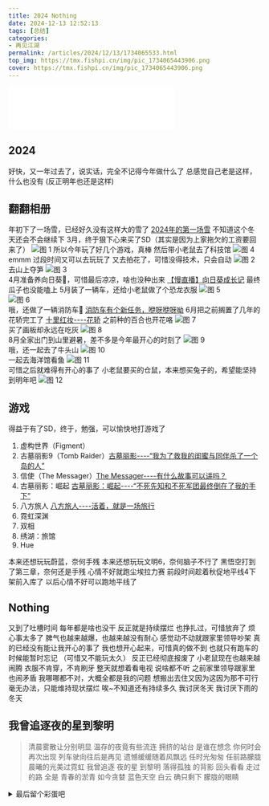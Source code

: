 ```yaml
---
title: 2024 Nothing
date: 2024-12-13 12:52:13
tags: [总结]
categories: 
- 再见江湖
permalink: /articles/2024/12/13/1734065533.html
top_img: https://tmx.fishpi.cn/img/pic_1734065443906.png
cover: https://tmx.fishpi.cn/img/pic_1734065443906.png
--- 
```


<iframe frameborder="no" border="0" marginwidth="0" marginheight="0" width=330 height=86 src="//music.163.com/outchain/player?type=2&id=2163695162&auto=0&height=66"></iframe>

## 2024

好快，又一年过去了，说实话，完全不记得今年做什么了
总感觉自己老是这样，什么也没有
(反正明年也还是这样)

## 翻翻相册
年初下了一场雪，已经好久没有这样大的雪了
[2024年的第一场雪](https://www.sszsj.cc/articles/2024/01/23/1705977652.html)
不知道这个冬天还会不会继续下
3月，终于狠下心来买了SD（其实是因为上家拖欠的工资要回来了）
![图 1](https://tmx.fishpi.cn/img/%E5%BE%AE%E4%BF%A1%E5%9B%BE%E7%89%87_20241213130656.jpg)
所以今年玩了好几个游戏，真棒
然后带小老鼠去了科技馆
![图 4](https://tmx.fishpi.cn/img/20241213131203.jpg)  
emmm 过段时间又可以去玩玩了
又去拍花了，可惜没得技术，只会自动
![图 2](https://tmx.fishpi.cn/img/%E5%BE%AE%E4%BF%A1%E5%9B%BE%E7%89%87_20241213130906.jpg)  
去山上夺笋
![图 3](https://tmx.fishpi.cn/img/20241213131036.jpg)  
4月准备养向日葵🌻，可惜最后凉凉，啥也没种出来
[【慢直播】向日葵成长记](https://fishpi.cn/article/1713591989909)
最终瓜子也没能嗑上
5月装了一辆车，还给小老鼠做了个恐龙衣服
![图 5](https://tmx.fishpi.cn/img/20241213131716.jpg)  
![图 6](https://tmx.fishpi.cn/img/20241213131708.jpg)  
哦，还做了一辆消防车🚒
[消防车有个新任务，咿呀咿呀呦](https://www.sszsj.cc/articles/2024/05/16/1715826712.html)
6月把之前搁置了几年的花轿完工了
[十里红妆----花轿](https://www.sszsj.cc/articles/2024/06/17/1718601326.html)
之前种的百合也开花咯
![图 7](https://tmx.fishpi.cn/img/20241213132017.jpg)  
买了画板却永远在吃灰
![图 8](https://tmx.fishpi.cn/img/20241213132143.jpg)  
8月全家出门到山里避暑，差不多是今年最开心的时刻了
![图 9](https://tmx.fishpi.cn/img/20241213132329.jpg)  
哦，还一起去了牛头山
![图 10](https://tmx.fishpi.cn/img/20241213132618.jpg)  
一起去海洋馆看鱼
![图 11](https://tmx.fishpi.cn/img/20241213132743.jpg)  
可惜之后就难得有开心的事了
小老鼠要买的仓鼠，本来想买兔子的，希望能坚持到明年吧
![图 12](https://tmx.fishpi.cn/img/20241213132953.jpg)  

## 游戏
得益于有了SD，终于，勉强，可以愉快地打游戏了
1. 虚构世界（Figment）
2. 古墓丽影9（Tomb Raider）[古墓丽影----“我为了救我的闺蜜与同伴杀了一个岛的人”](https://www.sszsj.cc/articles/2024/02/27/1709015614.html)
3. 信使（The Messager）[The Messager----有什么故事可以讲吗？](https://www.sszsj.cc/articles/2024/03/25/1711335321.html)
4. 古墓丽影：崛起 [古墓丽影：崛起----“不死先知和不死军团最终倒在了我的手下”](https://www.sszsj.cc/articles/2024/06/03/1717390846.html)
5. 八方旅人 [八方旅人----活着，就是一场旅行](https://www.sszsj.cc/articles/2024/11/29/1732855861.html)
6. 霓虹深渊
7. 双相
8. 绣湖：旅馆
9. Hue

本来还想玩玩蔚蓝，奈何手残
本来还想玩玩文明6，奈何脑子不行了
黑悟空打到了第三章，奈何还是手残
心情不好就跑尘埃拉力赛
前段时间趁着秋促地平线4下架前入库了
以后心情不好可以跑地平线了

## Nothing
又到了吐槽时间
每年都是啥也没干
反正就是持续摆烂
也挣扎过，可惜放弃了
烦心事太多了
脾气也越来越爆，也越来越没有耐心
感觉动不动就跟家里领导吵架
真的已经没有能让我开心的事了
我也想开心起来，可惜真的做不到
也就只有跑车的时候能暂时忘记
（可惜又不能玩太久）
反正已经彻底报废了
小老鼠现在也越来越闹腾
衣服不肯穿，不肯刷牙
整天就想着看电视
说啥都不听
之前家里领导跟家里也闹矛盾
我哪哪都不对，大概全都是我的问题
想搬出去住又因为这因为那不可行
毫无办法，只能维持现状摆烂
唉~不知道还有持续多久
我讨厌冬天
我讨厌下雨的冬天

## 我曾追逐夜的星到黎明
>清晨雾散让分别明显
>温存的夜竟有些流连
>拥挤的站台
>是谁在想念
>你何时会再次出现
>列车驶向往后是再见
>遗憾缓缓随着风飘远
>任时光匆匆
>任前路朦胧
>晨曦的光美过霓虹
>我曾追逐 夜的星 到黎明
>落得孤独 的背影
>回头看看 走过的路 全是
>青春的淤青
>如今贪婪 蓝色天空 白云
>确只剩下 朦胧的眼睛

<details>
<summary>最后留个彩蛋吧</summary>
<video src='https://tmx.fishpi.cn/img/20241213131037.mp4' controls></video>
</details>